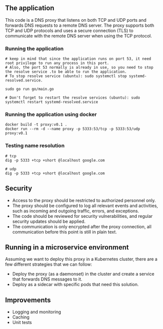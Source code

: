 
## The application

This code is a DNS proxy that listens on both TCP and UDP ports and forwards DNS requests to a remote DNS server. The proxy supports both TCP and UDP protocols and uses a secure connection (TLS) to communicate with the remote DNS server when using the TCP protocol.

### Running the application 
``` 
# keep in mind that since the application runs on port 53, it need root privilege to run any process in this port.
# Also, the port 53 normally is already in use, so you need to stop the resolve service .to be able to run the application. 
# To stop resolve service (ubuntu): sudo systemctl stop systemd-resolved.service.

sudo go run go/main.go

# Don't forget to restart the resolve services (ubuntu): sudo systemctl restart systemd-resolved.service
``` 

### Running the application using docker
```
docker build -t proxy:v0.1 .
docker run --rm -d --name proxy -p 5333:53/tcp -p 5333:53/udp proxy:v0.1
```

### Testing name resolution
``` 
# tcp 
dig -p 5333 +tcp +short @localhost google.com

# udp
dig -p 5333 +tcp +short @localhost google.com
``` 

## Security 
* Access to the proxy should be restricted to authorized personnel only.
* The proxy should be configured to log all relevant events and activities, such as incoming and outgoing traffic, errors, and exceptions.
* The code should be reviewed for security vulnerabilities, and regular security updates should be applied.
* The communication is only encrypted after the proxy connection, all communication before this point is still in plain text.

## Running in a microservice environment 
Assuming we want to deploy this proxy in a Kubernetes cluster, there are a few different strategies that we can follow:

* Deploy the proxy (as a daemonset) in the cluster and create a service that forwards DNS messages to it.
* Deploy as a sidecar with specific pods that need this solution.

## Improvements  
* Logging and monitoring
* Caching
* Unit tests